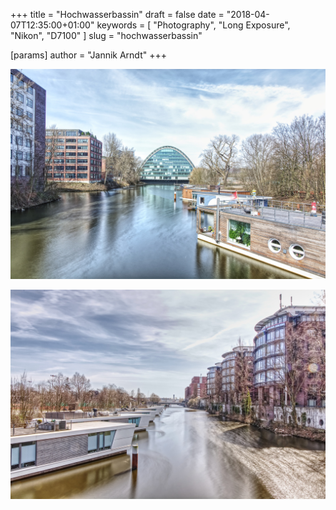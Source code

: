 +++
title = "Hochwasserbassin"
draft = false
date = "2018-04-07T12:35:00+01:00"
keywords = [ "Photography", "Long Exposure", "Nikon", "D7100" ]
slug = "hochwasserbassin"

[params]
  author = "Jannik Arndt"
+++

<a href="/blog/2018/04/Hochwasserbassin1.jpg"><img src="/blog/2018/04/Hochwasserbassin1.jpg" alt=""></a>

<a href="/blog/2018/04/Hochwasserbassin2.jpg"><img src="/blog/2018/04/Hochwasserbassin2.jpg" alt=""></a>

<!--more-->